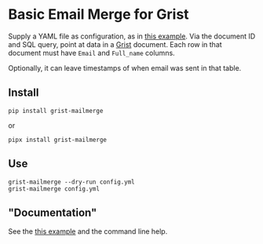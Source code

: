# Basic Email Merge for Grist

Supply a YAML file as configuration, as in [this example](example.yml).
Via the document ID and SQL query, point at data in a
[Grist](https://github.com/gristlabs/grist-core) document. Each row in that
document must have `Email` and `Full_name` columns.

Optionally, it can leave timestamps of when email was sent in that table.

## Install

```
pip install grist-mailmerge
```

or

```
pipx install grist-mailmerge
```
## Use

```
grist-mailmerge --dry-run config.yml
grist-mailmerge config.yml
```

## "Documentation"

See the [this example](example.yml) and the command line help.
